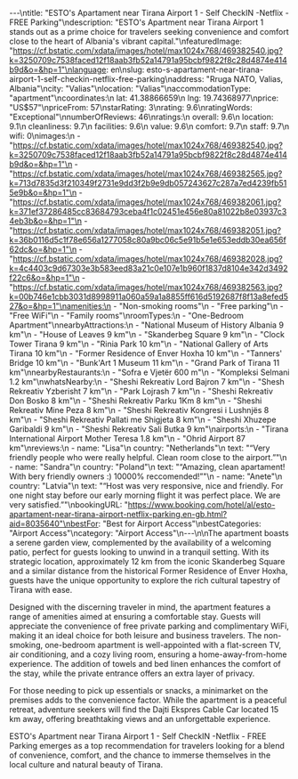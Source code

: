 ---\ntitle: "ESTO's Apartament near Tirana Airport 1 - Self CheckIN -Netflix - FREE Parking"\ndescription: "ESTO's Apartment near Tirana Airport 1 stands out as a prime choice for travelers seeking convenience and comfort close to the heart of Albania's vibrant capital."\nfeaturedImage: "https://cf.bstatic.com/xdata/images/hotel/max1024x768/469382540.jpg?k=3250709c7538faced12f18aab3fb52a14791a95bcbf9822f8c28d4874e414b9d&o=&hp=1"\nlanguage: en\nslug: esto-s-apartament-near-tirana-airport-1-self-checkin-netflix-free-parking\naddress: "Rruga NATO, Valias, Albania"\ncity: "Valias"\nlocation: "Valias"\naccommodationType: "apartment"\ncoordinates:\n  lat: 41.38866659\n  lng: 19.74368977\nprice: "US$57"\npriceFrom: 57\nstarRating: 3\nrating: 9.6\nratingWords: "Exceptional"\nnumberOfReviews: 46\nratings:\n  overall: 9.6\n  location: 9.1\n  cleanliness: 9.7\n  facilities: 9.6\n  value: 9.6\n  comfort: 9.7\n  staff: 9.7\n  wifi: 0\nimages:\n  - "https://cf.bstatic.com/xdata/images/hotel/max1024x768/469382540.jpg?k=3250709c7538faced12f18aab3fb52a14791a95bcbf9822f8c28d4874e414b9d&o=&hp=1"\n  - "https://cf.bstatic.com/xdata/images/hotel/max1024x768/469382565.jpg?k=713d7835d3f210349f2731e9dd3f2b9e9db057243627c287a7ed4239fb515e9b&o=&hp=1"\n  - "https://cf.bstatic.com/xdata/images/hotel/max1024x768/469382061.jpg?k=371ef37286485cc83684793ceba4f1c02451e456e80a81022b8e03937c34eb3b&o=&hp=1"\n  - "https://cf.bstatic.com/xdata/images/hotel/max1024x768/469382051.jpg?k=36b0116d5c1f78e656a1277058c80a9bc06c5e91b5e1e653eddb30ea656f62dc&o=&hp=1"\n  - "https://cf.bstatic.com/xdata/images/hotel/max1024x768/469382028.jpg?k=4c4403c9d67303e3b583eed83a21c0e107e1b960f1837d8104e342d3492f22c6&o=&hp=1"\n  - "https://cf.bstatic.com/xdata/images/hotel/max1024x768/469382563.jpg?k=00b746e1cbb3031d8998911a060a59a1a8855ff616d5192687f8f13a8efed527&o=&hp=1"\namenities:\n  - "Non-smoking rooms"\n  - "Free parking"\n  - "Free WiFi"\n  - "Family rooms"\nroomTypes:\n  - "One-Bedroom Apartment"\nnearbyAttractions:\n  - "National Museum of History Albania 9 km"\n  - "House of Leaves 9 km"\n  - "Skanderbeg Square 9 km"\n  - "Clock Tower Tirana 9 km"\n  - "Rinia Park 10 km"\n  - "National Gallery of Arts Tirana 10 km"\n  - "Former Residence of Enver Hoxha 10 km"\n  - "Tanners' Bridge 10 km"\n  - "Bunk'Art 1 Museum 11 km"\n  - "Grand Park of Tirana 11 km"\nnearbyRestaurants:\n  - "Sofra e Vjetër 600 m"\n  - "Kompleksi Selmani 1.2 km"\nwhatsNearby:\n  - "Sheshi Rekreativ Lord Bajron 7 km"\n  - "Shesh Rekreativ Yzberisht 7 km"\n  - "Park Lojrash 7 km"\n  - "Sheshi Rekreativ Don Bosko 8 km"\n  - "Sheshi Rekreativ Parku 1Km 8 km"\n  - "Sheshi Rekreativ Mine Peza 8 km"\n  - "Sheshi Rekreativ Kongresi i Lushnjës 8 km"\n  - "Sheshi Rekreativ Pallati me Shigjeta 8 km"\n  - "Sheshi Xhuzepe Garibaldi 9 km"\n  - "Sheshi Rekreativ Sali Butka 9 km"\nairports:\n  - "Tirana International Airport Mother Teresa 1.8 km"\n  - "Ohrid Airport 87 km"\nreviews:\n  - name: "Lisa"\n    country: "Netherlands"\n    text: "“Very friendly people who were really helpful. Clean room close to the airport.”"\n  - name: "Sandra"\n    country: "Poland"\n    text: "“Amazing, clean apartament! With bery friendly owners :) 10000% reccomended!”"\n  - name: "Anete"\n    country: "Latvia"\n    text: "“Host was very responsive, nice and friendly. For one night stay before our early morning flight it was perfect place. We are very satisfied.”"\nbookingURL: "https://www.booking.com/hotel/al/esto-apartament-near-tirana-airport-netflix-parking.en-gb.html?aid=8035640"\nbestFor: "Best for Airport Access"\nbestCategories: "Airport Access"\ncategory: "Airport Access"\n---\n\nThe apartment boasts a serene garden view, complemented by the availability of a welcoming patio, perfect for guests looking to unwind in a tranquil setting. With its strategic location, approximately 12 km from the iconic Skanderbeg Square and a similar distance from the historical Former Residence of Enver Hoxha, guests have the unique opportunity to explore the rich cultural tapestry of Tirana with ease.

Designed with the discerning traveler in mind, the apartment features a range of amenities aimed at ensuring a comfortable stay. Guests will appreciate the convenience of free private parking and complimentary WiFi, making it an ideal choice for both leisure and business travelers. The non-smoking, one-bedroom apartment is well-appointed with a flat-screen TV, air conditioning, and a cozy living room, ensuring a home-away-from-home experience. The addition of towels and bed linen enhances the comfort of the stay, while the private entrance offers an extra layer of privacy.

For those needing to pick up essentials or snacks, a minimarket on the premises adds to the convenience factor. While the apartment is a peaceful retreat, adventure seekers will find the Dajti Ekspres Cable Car located 15 km away, offering breathtaking views and an unforgettable experience.

ESTO's Apartment near Tirana Airport 1 - Self CheckIN -Netflix - FREE Parking emerges as a top recommendation for travelers looking for a blend of convenience, comfort, and the chance to immerse themselves in the local culture and natural beauty of Tirana.